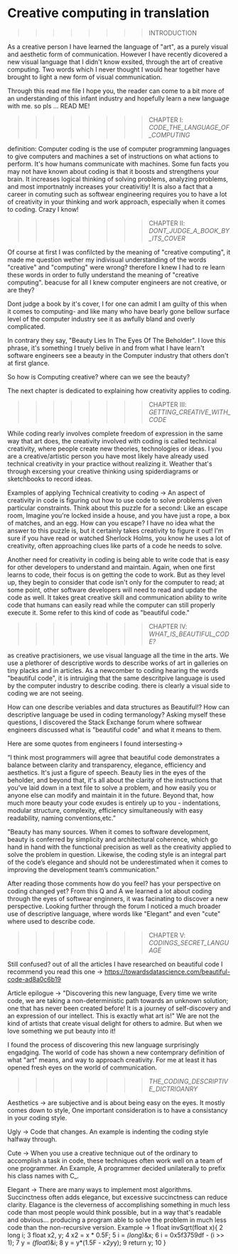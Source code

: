 # Creative computing in translation

>>>>>>>> INTRODUCTION 

As a creative person I have learned the language of "art", as a purely visual and aesthetic form of communication. 
However I have recently dicovered a new visual language that I didn't know exsited, through the art of creative computing. 
Two words which I never thought I would hear together have brought to light a new form of visual communication.

Through this read me file I hope you, the reader can come to a bit more of an understanding of this infant industry and hopefully learn a new language with me.
so pls ... READ ME!

>>>>>>>> CHAPTER Ⅰ: _CODE_THE_LANGUAGE_OF_COMPUTING_ 

definition: Computer coding is the use of computer programming languages to give computers and machines a set of instructions on what actions to perform. It's how humans communicate with machines. 
Some fun facts you may not have known about coding is that it boosts and strengthens your brain. It increases logical thinking of solving problems, analyzing problems, and most importnatnly increases your creativitiy!
It is also a fact that a career in comuting such as softwear engineering requires you to have a lot of creativity in your thinking and work approach, especially when it comes to coding. Crazy I know!

>>>>>>>> CHAPTER Ⅱ: _DONT_JUDGE_A_BOOK_BY_ITS_COVER_ 

Of course at first I was confilcted by the meaning of "creative computing", it made me question wether my indivisual understanding of the words "creative" and "computing" were wrong?
therefore I knew I had to re learn these words in order to fully understand the meaning of "creative computing".
beacuse for all I knew computer engineers are not creative, or are they?

Dont judge a book by it's cover, I for one can admit I am guilty of this when it comes to computing-
and like many who have bearly gone bellow surface level of the computer industry see it as awfully bland and overly complicated.

In contrary they say, "Beauty Lies In The Eyes Of The Beholder".
I love this phrase, it's something I truely belive in and from what I have learn't software engineers see a beauty in the Computer industry that others don't at first glance.

So how is Computing creative? where can we see the beauty?

The next chapter is dedicated to explaining how creativity applies to coding. 

>>>>>>>> CHAPTER Ⅲ: _GETTING_CREATIVE_WITH_CODE_

While coding rearly involves complete freedom of expression in the same way that art does, the creativity involved with coding is called technical creativity, where people create new theories, technologies or ideas.
I you are a creative/artistic person you have most likely have already used technical creativity in your practice without realizing it. Weather that's through excersing your creative thinking using spiderdiagrams or sketchbooks to record ideas. 

Examples of applying Technical creativity to coding ->
An aspect of creativity in code is figuring out how to use code to solve problems given particular constraints. Think about this puzzle for a second: Like an escape room, Imagine you're locked inside a house, and you have just a rope, a box of matches, and an egg. How can you escape? I have no idea what the answer to this puzzle is, but it certainly takes creativity to figure it out! I'm sure if you have read or watched Sherlock Holms, you know he uses a lot of creativity, often approaching clues like parts of a code he needs to solve.

Another need for creativity in coding is being able to write code that is easy for other developers to understand and maintain. Again, when one first learns to code, their focus is on getting the code to work. But as they level up, they begin to consider that code isn't only for the computer to read; at some point, other software developers will need to read and update the code as well. It takes great creative skill and communication ability to write code that humans can easily read while the computer can still properly execute it. Some refer to this kind of code as "beautiful code."

>>>>>>>> CHAPTER Ⅳ: _WHAT_IS_BEAUTIFUL_CODE?_

as creative practisioners, we use visual language all the time in the arts. 
We use a plethorer of descriptive words to describe works of art in galleries on tiny placks and in articles.
As a newcomber to coding hearing the words "beautiful code", it is intruiging that the same descritpive language is used by the computer industry to describe coding.
there is clearly a visual side to coding we are not seeing.

How can one describe veriables and data structures as Beautiful!?
How can descriptive language be used in coding termanology?
Asking myself these questions, I discovered the Stack Exchange forum where softwear engineers discussed what is "beautiful code" and what it means to them.

Here are some quotes from engineers I found intersesting-> 

“I think most programmers will agree that beautiful code demonstrates a balance between clarity and transparency, elegance, efficiency and aesthetics.
It's just a figure of speech. Beauty lies in the eyes of the beholder, and beyond that, it's all about the clarity of the instructions that you've laid down in a text file to solve a problem, and how easily you or anyone else can modify and maintain it in the future. Beyond that, how much more beauty your code exudes is entirely up to you - indentations, modular structure, complexity, efficiency simultaneously with easy readability, naming conventions,etc.” 

"Beauty has many sources. When it comes to software development, beauty is conferred by simplicity and architectural coherence, which go hand in hand with the functional precision as well as the creativity applied to solve the problem in question. Likewise, the coding style is an integral part of the code’s elegance and should not be underestimated when it comes to improving the development team’s communication."

After reading those comments how do you feel? has your perspective on coding changed yet?
From this Q and A we learned a lot about coding through the eyes of softwear enginners, it was facinating to discover a new perspective. 
Looking further through the forum I noticed a much broader use of descriptive language, where words like "Elegant" and even "cute" where used to describe code. 

>>>>>>>> CHAPTER Ⅴ: _CODINGS_SECRET_LANGUAGE_ 

Still confused?
out of all the articles I have researched on beautiful code I recommend you read this one -> https://towardsdatascience.com/beautiful-code-ad8a0c6b19

Article epilogue -> 
"Discovering this new language, Every time we write code, we are taking a non-deterministic path towards an unknown solution; one that has never been created before! It is a journey of self-discovery and an expression of our intellect. This is exactly what art is!"
We are not the kind of artists that create visual delight for others to admire. But when we love something we put beauty into it!

I found the process of discovering this new language surprisingly engadging.
The world of code has shown a new contemprary definition of what "art" means, and way to approach creativity. 
For me at least it has opened fresh eyes on the world of communication.

>>>>>>>> _THE_CODING_DESCRIPTIVE_DICTRIOANRY_ 

Aesthetics -> are subjective and is about being easy on the eyes. It mostly comes down to style, One important consideration is to have a consistancy in your coding style. 

Ugly -> Code that changes. An example is indenting the coding style halfway through.

Cute -> When you use a creative technique out of the ordinary to accomplish a task in code, these techniques often work well on a team of one programmer. An Example, A programmer decided unilaterally to prefix his class names with C<Component>_.

Elegant -> There are many ways to implement most algorithms. Succinctness often adds elegance, but excessive succinctness can reduce clarity. Elagance is the cleverness of accomplishing something in much less code than most people would think possible, but in a way that's readable and obvious... producing a program able to solve the problem in much less code than the non-recursive version.
Example ->
1  float invSqrt(float x){
2     long i;
3     float x2, y;
4     x2 = x * 0.5F;
5     i = *(long*)&x;
6     i = 0x5f3759df - (i >> 1); 
7     y = *(float*)&i;
8     y = y*(1.5F - x2*y*y);
9     return y;
10 }
